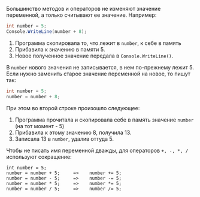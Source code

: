 Большинство методов и операторов не изменяют значение переменной, а только считывают ее значение. Например:
```csharp
int number = 5;
Console.WriteLine(number + 8); 
```
1. Программа скопировала то, что лежит в `number`, к себе в память
1. Прибавила к значению в памяти 5.
1. Новое полученное значение передала в `Console.WriteLine()`.

В `number` нового значения не записывается, в нем по-прежнему лежит 5. Если нужно заменить старое значение переменной на новое, то пишут так:
```csharp
int number = 5; 
number = number + 8;  
```
При этом во второй строке произошло следующее:

1. Программа прочитала и скопировала себе в память значение `number` (на тот момент - 5)
1. Прибавила к этому значению 8, получила 13.
1. Записала 13 в `number`, удалив оттуда 5.

Чтобы не писать имя переменной дважды, для операторов `+, -, *, /` используют сокращение:
```
int number = 5;
number = number + 5;     =>    number += 5;
number = number - 5;     =>    number -= 5;
number = number * 5;     =>    number *= 5;
number = number / 5;     =>    number /= 5;
```
